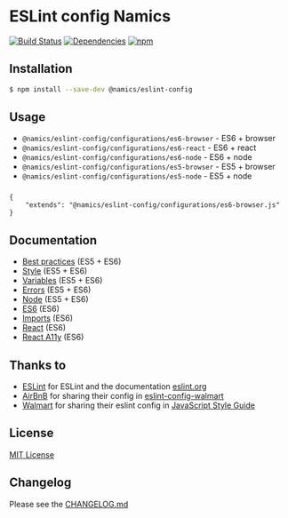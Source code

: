 # ESLint config Namics

[![Build Status](https://img.shields.io/travis/namics/eslint-config-namics/master.svg)](https://travis-ci.org/namics/eslint-config-namics)
[![Dependencies](https://img.shields.io/david/namics/eslint-config-namics/master.svg)](https://david-dm.org/namics/eslint-config-namics)
[![npm](https://img.shields.io/npm/v/@namics/eslint-config.svg)](https://www.npmjs.com/package/@namics/eslint-config)


## Installation
```bash
$ npm install --save-dev @namics/eslint-config
```


## Usage
- `@namics/eslint-config/configurations/es6-browser` - ES6 + browser
- `@namics/eslint-config/configurations/es6-react` - ES6 + react
- `@namics/eslint-config/configurations/es6-node` - ES6 + node
- `@namics/eslint-config/configurations/es5-browser` - ES5 + browser
- `@namics/eslint-config/configurations/es5-node` - ES5 + node

###
```
{
	"extends": "@namics/eslint-config/configurations/es6-browser.js"
}
```

## Documentation
- [Best practices](https://github.com/namics/eslint-config-namics/blob/master/documentation/best-practices.md) (ES5 + ES6)
- [Style](https://github.com/namics/eslint-config-namics/blob/master/documentation/style.md) (ES5 + ES6)
- [Variables](https://github.com/namics/eslint-config-namics/blob/master/documentation/variables.md) (ES5 + ES6)
- [Errors](https://github.com/namics/eslint-config-namics/blob/master/documentation/errors.md) (ES5 + ES6)
- [Node](https://github.com/namics/eslint-config-namics/blob/master/documentation/node.md) (ES5 + ES6)
- [ES6](https://github.com/namics/eslint-config-namics/blob/master/documentation/es6.md) (ES6)
- [Imports](https://github.com/namics/eslint-config-namics/blob/master/documentation/imports.md) (ES6)
- [React](https://github.com/namics/eslint-config-namics/blob/master/documentation/react.md) (ES6)
- [React A11y](https://github.com/namics/eslint-config-namics/blob/master/documentation/react-a11y.md) (ES6)

## Thanks to
* [ESLint](https://github.com/eslint/eslint) for ESLint and the documentation [eslint.org](http://eslint.org/)
* [AirBnB](https://github.com/airbnb) for sharing their config in [eslint-config-walmart](https://github.com/airbnb/javascript)
* [Walmart](https://github.com/walmartlabs) for sharing their eslint config in [JavaScript Style Guide](https://github.com/walmartlabs/eslint-config-walmart)


## License
[MIT License](https://github.com/namics/eslint-config-namics/blob/master/LICENSE)


## Changelog

Please see the [CHANGELOG.md](https://github.com/namics/eslint-config-namics/blob/master/CHANGELOG.md)